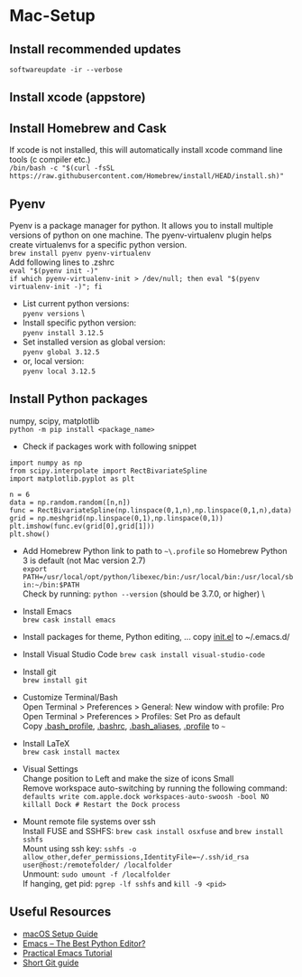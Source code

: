 # Mac-Setup
## Install recommended updates
`softwareupdate -ir --verbose`

## Install xcode (appstore)

## Install Homebrew and Cask
If xcode is not installed, this will automatically install xcode command line tools (c compiler etc.)\
`/bin/bash -c "$(curl -fsSL https://raw.githubusercontent.com/Homebrew/install/HEAD/install.sh)"`

## Pyenv
Pyenv is a package manager for python. It allows you to install multiple versions of python on one machine. The pyenv-virtualenv plugin helps create virtualenvs for a specific python version. \
`brew install pyenv pyenv-virtualenv` \
Add following lines to .zshrc \
`eval "$(pyenv init -)"` \
`if which pyenv-virtualenv-init > /dev/null; then eval "$(pyenv virtualenv-init -)"; fi`
 - List current python versions: \
   `pyenv versions` \
 - Install specific python version: \
   `pyenv install 3.12.5`
 -  Set installed version as global version: \
   `pyenv global 3.12.5`
 -  or, local version: \
   `pyenv local 3.12.5`

   
## Install Python packages
numpy, scipy, matplotlib \
`python -m pip install <package_name>`

- Check if packages work with following snippet
```
import numpy as np
from scipy.interpolate import RectBivariateSpline
import matplotlib.pyplot as plt

n = 6
data = np.random.random([n,n])
func = RectBivariateSpline(np.linspace(0,1,n),np.linspace(0,1,n),data)
grid = np.meshgrid(np.linspace(0,1),np.linspace(0,1))
plt.imshow(func.ev(grid[0],grid[1]))
plt.show()
```
- Add Homebrew Python link to path to `~\.profile` so Homebrew Python 3 is default (not Mac version 2.7) \
`export PATH=/usr/local/opt/python/libexec/bin:/usr/local/bin:/usr/local/sbin:~/bin:$PATH` \
Check by running: `python --version` (should be 3.7.0, or higher) \

- Install Emacs\
`brew cask install emacs`
- Install packages for theme, Python editing, ...
copy [init.el](/init.el) to ~/.emacs.d/

- Install Visual Studio Code
`brew cask install visual-studio-code`

- Install git \
`brew install git`

- Customize Terminal/Bash \
Open Terminal > Preferences > General: New window with profile: Pro\
Open Terminal > Preferences > Profiles: Set Pro as default\
Copy [.bash_profile](/.bash_profile), [.bashrc](/.bashrc), [.bash_aliases](/.bash_aliases), [.profile](/.profile) to `~`

- Install LaTeX \
`brew cask install mactex`

- Visual Settings \
Change position to Left and make the size of icons Small \
Remove workspace auto-switching by running the following command: \
`defaults write com.apple.dock workspaces-auto-swoosh -bool NO` \
`killall Dock # Restart the Dock process`

- Mount remote file systems over ssh\
Install FUSE and SSHFS: `brew cask install osxfuse` and `brew install sshfs` \
Mount using ssh key: `sshfs -o allow_other,defer_permissions,IdentityFile=~/.ssh/id_rsa user@host:/remotefolder/ /localfolder`\
Unmount: `sudo umount -f /localfolder` \
If hanging, get pid: `pgrep -lf sshfs` and `kill -9 <pid>`


## Useful Resources
- [macOS Setup Guide](http://sourabhbajaj.com/mac-setup/SystemPreferences/)
- [Emacs – The Best Python Editor?](https://realpython.com/emacs-the-best-python-editor/)
- [Practical Emacs Tutorial](http://ergoemacs.org/emacs/emacs.html)
- [Short Git guide](http://rogerdudler.github.io/git-guide/)


